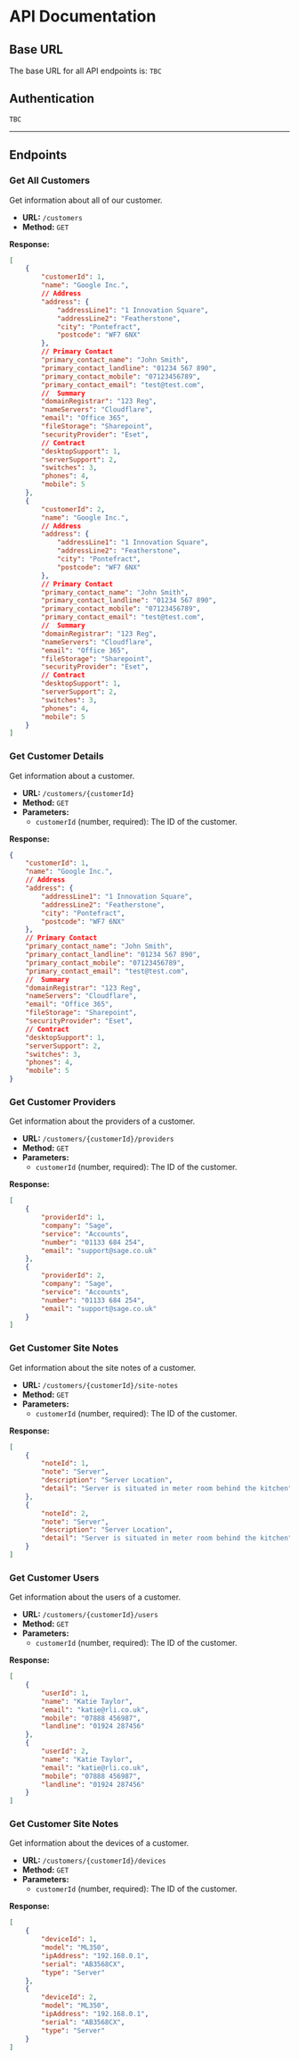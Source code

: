 # API Documentation

## Base URL

The base URL for all API endpoints is: `TBC`

## Authentication

`TBC`

---

## Endpoints

### Get All Customers

Get information about all of our customer.

- **URL:** `/customers`
- **Method:** `GET`

**Response:**

```json
[
    {
        "customerId": 1,
        "name": "Google Inc.",
        // Address
        "address": {
            "addressLine1": "1 Innovation Square",
            "addressLine2": "Featherstone",
            "city": "Pontefract",
            "postcode": "WF7 6NX"
        },
        // Primary Contact
        "primary_contact_name": "John Smith",
        "primary_contact_landline": "01234 567 890",
        "primary_contact_mobile": "07123456789",
        "primary_contact_email": "test@test.com",
        //  Summary
        "domainRegistrar": "123 Reg",
        "nameServers": "Cloudflare",
        "email": "Office 365",
        "fileStorage": "Sharepoint",
        "securityProvider": "Eset",
        // Contract
        "desktopSupport": 1,
        "serverSupport": 2,
        "switches": 3,
        "phones": 4,
        "mobile": 5
    },
    {
        "customerId": 2,
        "name": "Google Inc.",
        // Address
        "address": {
            "addressLine1": "1 Innovation Square",
            "addressLine2": "Featherstone",
            "city": "Pontefract",
            "postcode": "WF7 6NX"
        },
        // Primary Contact
        "primary_contact_name": "John Smith",
        "primary_contact_landline": "01234 567 890",
        "primary_contact_mobile": "07123456789",
        "primary_contact_email": "test@test.com",
        //  Summary
        "domainRegistrar": "123 Reg",
        "nameServers": "Cloudflare",
        "email": "Office 365",
        "fileStorage": "Sharepoint",
        "securityProvider": "Eset",
        // Contract
        "desktopSupport": 1,
        "serverSupport": 2,
        "switches": 3,
        "phones": 4,
        "mobile": 5
    }
]
```

### Get Customer Details

Get information about a customer.

- **URL:** `/customers/{customerId}`
- **Method:** `GET`
- **Parameters:**
    - `customerId` (number, required): The ID of the customer.

**Response:**

```json
{
    "customerId": 1,
    "name": "Google Inc.",
    // Address
    "address": {
        "addressLine1": "1 Innovation Square",
        "addressLine2": "Featherstone",
        "city": "Pontefract",
        "postcode": "WF7 6NX"
    },
    // Primary Contact
    "primary_contact_name": "John Smith",
    "primary_contact_landline": "01234 567 890",
    "primary_contact_mobile": "07123456789",
    "primary_contact_email": "test@test.com",
    //  Summary
    "domainRegistrar": "123 Reg",
    "nameServers": "Cloudflare",
    "email": "Office 365",
    "fileStorage": "Sharepoint",
    "securityProvider": "Eset",
    // Contract
    "desktopSupport": 1,
    "serverSupport": 2,
    "switches": 3,
    "phones": 4,
    "mobile": 5
}
```

### Get Customer Providers

Get information about the providers of a customer.

- **URL:** `/customers/{customerId}/providers`
- **Method:** `GET`
- **Parameters:**
    - `customerId` (number, required): The ID of the customer.

**Response:**

```json
[
    {
        "providerId": 1,
        "company": "Sage",
        "service": "Accounts",
        "number": "01133 684 254",
        "email": "support@sage.co.uk"
    },
    {
        "providerId": 2,
        "company": "Sage",
        "service": "Accounts",
        "number": "01133 684 254",
        "email": "support@sage.co.uk"
    }
]
```

### Get Customer Site Notes

Get information about the site notes of a customer.

- **URL:** `/customers/{customerId}/site-notes`
- **Method:** `GET`
- **Parameters:**
    - `customerId` (number, required): The ID of the customer.

**Response:**

```json
[
    {
        "noteId": 1,
        "note": "Server",
        "description": "Server Location",
        "detail": "Server is situated in meter room behind the kitchen"
    },
    {
        "noteId": 2,
        "note": "Server",
        "description": "Server Location",
        "detail": "Server is situated in meter room behind the kitchen"
    }
]
```

### Get Customer Users

Get information about the users of a customer.

- **URL:** `/customers/{customerId}/users`
- **Method:** `GET`
- **Parameters:**
    - `customerId` (number, required): The ID of the customer.

**Response:**

```json
[
    {
        "userId": 1,
        "name": "Katie Taylor",
        "email": "katie@rli.co.uk",
        "mobile": "07888 456987",
        "landline": "01924 287456"
    },
    {
        "userId": 2,
        "name": "Katie Taylor",
        "email": "katie@rli.co.uk",
        "mobile": "07888 456987",
        "landline": "01924 287456"
    }
]
```

### Get Customer Site Notes

Get information about the devices of a customer.

- **URL:** `/customers/{customerId}/devices`
- **Method:** `GET`
- **Parameters:**
    - `customerId` (number, required): The ID of the customer.

**Response:**

```json
[
    {
        "deviceId": 1,
        "model": "ML350",
        "ipAddress": "192.168.0.1",
        "serial": "AB3568CX",
        "type": "Server"
    },
    {
        "deviceId": 2,
        "model": "ML350",
        "ipAddress": "192.168.0.1",
        "serial": "AB3568CX",
        "type": "Server"
    }
]
```
